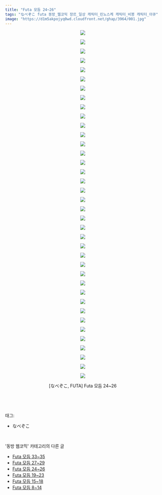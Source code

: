 ```yaml
---
title: "Futa 모듬 24~26"
tags: "なべぞこ futa 동방_웹코믹 장르_일상 캐릭터_린노스케 캐릭터_비봉 캐릭터_아큐"
image: "https://d1m5akpojyq0wd.cloudfront.net/ghap/3964/001.jpg"
---
```

<div class="article">
<p style="text-align: center; clear: none; float: none;"><img src="{{ site.imgserver6 }}/ghap/3964/001.jpg"/></p>
<p style="text-align: center; clear: none; float: none;"><img src="{{ site.imgserver6 }}/ghap/3964/002.jpg"/></p>
<p style="text-align: center; clear: none; float: none;"><img src="{{ site.imgserver6 }}/ghap/3964/003.jpg"/></p>
<p style="text-align: center; clear: none; float: none;"><img src="{{ site.imgserver6 }}/ghap/3964/004.jpg"/></p>
<p style="text-align: center; clear: none; float: none;"><img src="{{ site.imgserver6 }}/ghap/3964/005.jpg"/></p>
<p style="text-align: center; clear: none; float: none;"><img src="{{ site.imgserver6 }}/ghap/3964/006.jpg"/></p>
<p style="text-align: center; clear: none; float: none;"><img src="{{ site.imgserver6 }}/ghap/3964/007.jpg"/></p>
<p style="text-align: center; clear: none; float: none;"><img src="{{ site.imgserver6 }}/ghap/3964/008.jpg"/></p>
<p style="text-align: center; clear: none; float: none;"><img src="{{ site.imgserver6 }}/ghap/3964/009.jpg"/></p>
<p style="text-align: center; clear: none; float: none;"><img src="{{ site.imgserver6 }}/ghap/3964/010.jpg"/></p>
<p style="text-align: center; clear: none; float: none;"><img src="{{ site.imgserver6 }}/ghap/3964/011.jpg"/></p>
<p style="text-align: center; clear: none; float: none;"><img src="{{ site.imgserver6 }}/ghap/3964/012.jpg"/></p>
<p style="text-align: center; clear: none; float: none;"><img src="{{ site.imgserver6 }}/ghap/3964/013.jpg"/></p>
<p style="text-align: center; clear: none; float: none;"><img src="{{ site.imgserver6 }}/ghap/3964/014.jpg"/></p>
<p style="text-align: center; clear: none; float: none;"><img src="{{ site.imgserver6 }}/ghap/3964/015.jpg"/></p>
<p style="text-align: center; clear: none; float: none;"><img src="{{ site.imgserver6 }}/ghap/3964/016.jpg"/></p>
<p style="text-align: center; clear: none; float: none;"><img src="{{ site.imgserver6 }}/ghap/3964/017.jpg"/></p>
<p style="text-align: center; clear: none; float: none;"><img src="{{ site.imgserver6 }}/ghap/3964/018.jpg"/></p>
<p style="text-align: center; clear: none; float: none;"><img src="{{ site.imgserver6 }}/ghap/3964/019.jpg"/></p>
<p style="text-align: center; clear: none; float: none;"><img src="{{ site.imgserver6 }}/ghap/3964/020.jpg"/></p>
<p style="text-align: center; clear: none; float: none;"><img src="{{ site.imgserver6 }}/ghap/3964/021.jpg"/></p>
<p style="text-align: center; clear: none; float: none;"><img src="{{ site.imgserver6 }}/ghap/3964/022.jpg"/></p>
<p style="text-align: center; clear: none; float: none;"><img src="{{ site.imgserver6 }}/ghap/3964/023.jpg"/></p>
<p style="text-align: center; clear: none; float: none;"><img src="{{ site.imgserver6 }}/ghap/3964/024.jpg"/></p>
<p style="text-align: center; clear: none; float: none;"><img src="{{ site.imgserver6 }}/ghap/3964/025.jpg"/></p>
<p style="text-align: center; clear: none; float: none;"><img src="{{ site.imgserver6 }}/ghap/3964/026.jpg"/></p>
<p style="text-align: center; clear: none; float: none;"><img src="{{ site.imgserver6 }}/ghap/3964/027.jpg"/></p>
<p style="text-align: center; clear: none; float: none;"><img src="{{ site.imgserver6 }}/ghap/3964/028.jpg"/></p>
<p style="text-align: center; clear: none; float: none;"><img src="{{ site.imgserver6 }}/ghap/3964/029.jpg"/></p>
<p style="text-align: center; clear: none; float: none;"><img src="{{ site.imgserver6 }}/ghap/3964/030.jpg"/></p>
<p style="text-align: center; clear: none; float: none;"><img src="{{ site.imgserver6 }}/ghap/3964/031.jpg"/></p>
<p style="text-align: center; clear: none; float: none;"><img src="{{ site.imgserver6 }}/ghap/3964/032.jpg"/></p>
<p style="text-align: center; clear: none; float: none;"><img src="{{ site.imgserver6 }}/ghap/3964/033.jpg"/></p>
<p style="text-align: center; clear: none; float: none;"><img src="{{ site.imgserver6 }}/ghap/3964/034.jpg"/></p>
<p style="text-align: center; clear: none; float: none;"><img src="{{ site.imgserver6 }}/ghap/3964/035.jpg"/></p>
<p style="text-align: center; clear: none; float: none;"><img src="{{ site.imgserver6 }}/ghap/3964/036.jpg"/></p>
<p style="text-align: center; clear: none; float: none;"><img src="{{ site.imgserver6 }}/ghap/3964/037.jpg"/></p>
<p style="text-align: center; clear: none; float: none;"><img src="{{ site.imgserver6 }}/ghap/3964/038.jpg"/></p>
<p style="text-align: center; clear: none; float: none;">[なべぞこ, FUTA] Futa 모듬 24~26</p>
<p><br/></p>
</div><br/>
<div class="tagTrail">
<p>태그: </p>
<ul>
<li>なべぞこ</li>
</ul>
</div><br/>
<div class="another">
<p>'동방 웹코믹' 카테고리의 다른 글</p>
<ul>
<li><a href="/ghap_3966">Futa 모듬 33~35</a></li>
<li><a href="/ghap_3965">Futa 모듬 27~29</a></li>
<li><a href="/ghap_3964">Futa 모듬 24~26</a></li>
<li><a href="/ghap_3963">Futa 모듬 19~23</a></li>
<li><a href="/ghap_3962">Futa 모듬 15~18</a></li>
<li><a href="/ghap_3961">Futa 모듬 8~14</a></li>
</ul>
</div><br/>
<div class="cb_module cb_fluid">
<div class="cb_wrt cb_profile">
</div><!-- commentList close -->
</div><br/>
